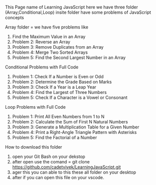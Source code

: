This Page name of Learning JavaScript
here we have three folder (Array,Conditional,Loop) insite folder have some problems of JavaScript concepts

Array folder = we have five problems like 
1. Find the Maximum Value in an Array
2. Problem 2: Reverse an Array
3. Problem 3: Remove Duplicates from an Array
4. Problem 4: Merge Two Sorted Arrays
5. Problem 5: Find the Second Largest Number in an Array

Conditional Problems with Full Code
1. Problem 1: Check If a Number is Even or Odd
2. Problem 2: Determine the Grade Based on Marks
3. Problem 3: Check If a Year is a Leap Year
4. Problem 4: Find the Largest of Three Numbers
5. Problem 5: Check If a Character is a Vowel or Consonant

Loop Problems with Full Code
1. Problem 1: Print All Even Numbers from 1 to N
2. Problem 2: Calculate the Sum of First N Natural Numbers
3. Problem 3: Generate a Multiplication Table for a Given Number
4. Problem 4: Print a Right-Angle Triangle Pattern with Asterisks
5. Problem 5: Find the Factorial of a Number


How to download this folder
1. open your Git Bash on your dekstop
2. after open use the comand = git clone https://github.com/cadetvivek/LearningJavaScript.git
3. ager this you can able to this these all folder on your desktop
4. after if you can open this file on your vscode.
